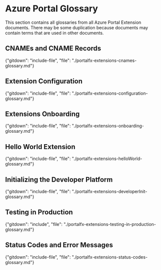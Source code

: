 
# Azure Portal Glossary

 This section contains all glossaries from all Azure Portal Extension documents. There may be some duplication because documents may contain terms that are used in other documents.

## CNAMEs and CNAME Records
{"gitdown": "include-file", "file": "./portalfx-extensions-cnames-glossary.md"}

## Extension Configuration
{"gitdown": "include-file", "file": "./portalfx-extensions-configuration-glossary.md"}

## Extensions Onboarding
{"gitdown": "include-file", "file": "./portalfx-extensions-onboarding-glossary.md"}

## Hello World Extension
{"gitdown": "include-file", "file": "./portalfx-extensions-helloWorld-glossary.md"}

## Initializing the Developer Platform
{"gitdown": "include-file", "file": "./portalfx-extensions-developerInit-glossary.md"}

## Testing in Production
{"gitdown": "include", "file": "./portalfx-extensions-testing-in-production-glossary.md"}

## Status Codes and Error Messages
{"gitdown": "include-file", "file": "./portalfx-extensions-status-codes-glossary.md"}

<!--
## Hosting Service
"gitdown": "include-file", "file": "./portalfx-extensions-hosting-service-glossary.md"
-->
<!--
## Key Components
"gitdown": "include-file", "file": "./portalfx-extensions-key-components-glossary.md"

## Extension Architecture
"gitdown": "include-file", "file": "./portalfx-extensions-architecture-glossary.md"
-->
<!--
## Debugging an Extension 
"gitdown": "include-file", "file": "./portalfx-extensions-debugging-glossary.md"
-->
